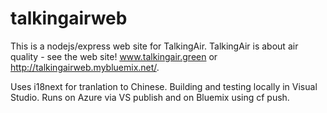 # talkingairweb
This is a nodejs/express web site for TalkingAir. TalkingAir is about air quality - see the web site! www.talkingair.green or http://talkingairweb.mybluemix.net/.

Uses i18next for tranlation to Chinese. Building and testing locally in Visual Studio. Runs on Azure via VS publish and on Bluemix using cf push.
